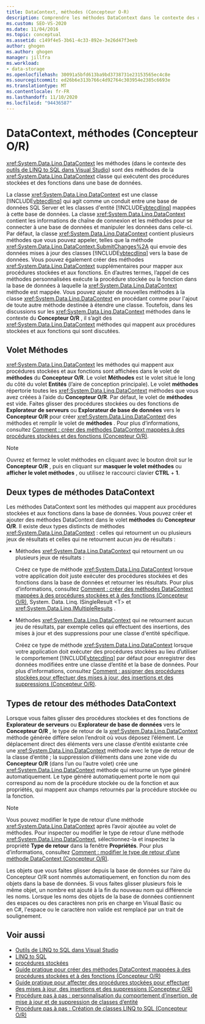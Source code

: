 ```yaml
---
title: DataContext, méthodes (Concepteur O-R)
description: Comprendre les méthodes DataContext dans le contexte des outils de LINQ to SQL pour Visual Studio. Ces méthodes exécutent des procédures stockées et des fonctions dans une base de données.
ms.custom: SEO-VS-2020
ms.date: 11/04/2016
ms.topic: conceptual
ms.assetid: c149f4e5-3b61-4c33-892e-3e26d47f3eeb
author: ghogen
ms.author: ghogen
manager: jillfra
ms.workload:
- data-storage
ms.openlocfilehash: 30091a5bfd613ba9bd3738731e23153565ec4c8e
ms.sourcegitcommit: ed26b6e313b766c4d92764c303954e2385c6693e
ms.translationtype: MT
ms.contentlocale: fr-FR
ms.lasthandoff: 11/10/2020
ms.locfileid: "94436587"
---
```

# <a name="datacontext-methods-or-designer"></a>DataContext, méthodes (Concepteur O/R)

<xref:System.Data.Linq.DataContext> les méthodes (dans le contexte des [outils de LINQ to SQL dans Visual Studio](../data-tools/linq-to-sql-tools-in-visual-studio2.md)) sont des méthodes de la <xref:System.Data.Linq.DataContext> classe qui exécutent des procédures stockées et des fonctions dans une base de données.

La classe <xref:System.Data.Linq.DataContext> est une classe [!INCLUDE[vbtecdlinq](../data-tools/includes/vbtecdlinq_md.md)] qui agit comme un conduit entre une base de données SQL Server et les classes d'entité [!INCLUDE[vbtecdlinq](../data-tools/includes/vbtecdlinq_md.md)] mappées à cette base de données. La classe <xref:System.Data.Linq.DataContext> contient les informations de chaîne de connexion et les méthodes pour se connecter à une base de données et manipuler les données dans celle-ci. Par défaut, la classe <xref:System.Data.Linq.DataContext> contient plusieurs méthodes que vous pouvez appeler, telles que la méthode <xref:System.Data.Linq.DataContext.SubmitChanges%2A> qui envoie des données mises à jour des classes [!INCLUDE[vbtecdlinq](../data-tools/includes/vbtecdlinq_md.md)] vers la base de données. Vous pouvez également créer des méthodes <xref:System.Data.Linq.DataContext> supplémentaires pour mapper aux procédures stockées et aux fonctions. En d’autres termes, l’appel de ces méthodes personnalisées exécute la procédure stockée ou la fonction dans la base de données à laquelle la <xref:System.Data.Linq.DataContext> méthode est mappée. Vous pouvez ajouter de nouvelles méthodes à la classe <xref:System.Data.Linq.DataContext> en procédant comme pour l'ajout de toute autre méthode destinée à étendre une classe. Toutefois, dans les discussions sur les <xref:System.Data.Linq.DataContext> méthodes dans le contexte du **Concepteur O/R** , il s’agit des <xref:System.Data.Linq.DataContext> méthodes qui mappent aux procédures stockées et aux fonctions qui sont discutées.

## <a name="methods-pane"></a>Volet Méthodes

<xref:System.Data.Linq.DataContext> les méthodes qui mappent aux procédures stockées et aux fonctions sont affichées dans le volet de **méthodes** du **Concepteur O/R**. Le volet **Méthodes** est le volet situé le long du côté du volet **Entités** (l’aire de conception principale). Le volet **méthodes** répertorie toutes les <xref:System.Data.Linq.DataContext> méthodes que vous avez créées à l’aide du **Concepteur O/R**. Par défaut, le volet de **méthodes** est vide. Faites glisser des procédures stockées ou des fonctions de **Explorateur de serveurs** ou **Explorateur de base de données** vers le **Concepteur O/R** pour créer <xref:System.Data.Linq.DataContext> des méthodes et remplir le volet de **méthodes** . Pour plus d’informations, consultez [Comment : créer des méthodes DataContext mappées à des procédures stockées et des fonctions (Concepteur O/R)](../data-tools/how-to-create-datacontext-methods-mapped-to-stored-procedures-and-functions-o-r-designer.md).

> [!NOTE]
> Ouvrez et fermez le volet méthodes en cliquant avec le bouton droit sur le **Concepteur O/R** , puis en cliquant sur **masquer le volet méthodes** ou **afficher le volet méthodes** , ou utilisez le raccourci clavier **CTRL** + **1**.

## <a name="two-types-of-datacontext-methods"></a>Deux types de méthodes DataContext

Les méthodes DataContext sont les méthodes qui mappent aux procédures stockées et aux fonctions dans la base de données. Vous pouvez créer et ajouter des méthodes DataContext dans le volet **méthodes** du **Concepteur O/R**. Il existe deux types distincts de méthodes <xref:System.Data.Linq.DataContext> : celles qui retournent un ou plusieurs jeux de résultats et celles qui ne retournent aucun jeu de résultats :

- Méthodes <xref:System.Data.Linq.DataContext> qui retournent un ou plusieurs jeux de résultats :

   Créez ce type de méthode <xref:System.Data.Linq.DataContext> lorsque votre application doit juste exécuter des procédures stockées et des fonctions dans la base de données et retourner les résultats. Pour plus d’informations, consultez [Comment : créer des méthodes DataContext mappées à des procédures stockées et à des fonctions (Concepteur O/R)](../data-tools/how-to-create-datacontext-methods-mapped-to-stored-procedures-and-functions-o-r-designer.md), System. Data. Linq. ISingleResult \<T> et <xref:System.Data.Linq.IMultipleResults> .

- Méthodes <xref:System.Data.Linq.DataContext> qui ne retournent aucun jeu de résultats, par exemple celles qui effectuent des insertions, des mises à jour et des suppressions pour une classe d'entité spécifique.

   Créez ce type de méthode <xref:System.Data.Linq.DataContext> lorsque votre application doit exécuter des procédures stockées au lieu d’utiliser le comportement [!INCLUDE[vbtecdlinq](../data-tools/includes/vbtecdlinq_md.md)] par défaut pour enregistrer des données modifiées entre une classe d’entité et la base de données. Pour plus d’informations, consultez [Comment : assigner des procédures stockées pour effectuer des mises à jour, des insertions et des suppressions (Concepteur O/R)](../data-tools/how-to-assign-stored-procedures-to-perform-updates-inserts-and-deletes-o-r-designer.md).

## <a name="return-types-of-datacontext-methods"></a>Types de retour des méthodes DataContext

Lorsque vous faites glisser des procédures stockées et des fonctions de **Explorateur de serveurs** ou **Explorateur de base de données** vers le **Concepteur O/R** , le type de retour de la <xref:System.Data.Linq.DataContext> méthode générée diffère selon l’endroit où vous déposez l’élément. Le déplacement direct des éléments vers une classe d’entité existante crée une <xref:System.Data.Linq.DataContext> méthode avec le type de retour de la classe d’entité ; la suppression d’éléments dans une zone vide du **Concepteur O/R** (dans l’un ou l’autre volet) crée une <xref:System.Data.Linq.DataContext> méthode qui retourne un type généré automatiquement. Le type généré automatiquement porte le nom qui correspond au nom de la procédure stockée ou de la fonction et aux propriétés, qui mappent aux champs retournés par la procédure stockée ou la fonction.

> [!NOTE]
> Vous pouvez modifier le type de retour d’une méthode <xref:System.Data.Linq.DataContext> après l’avoir ajoutée au volet de méthodes. Pour inspecter ou modifier le type de retour d’une méthode <xref:System.Data.Linq.DataContext>, sélectionnez-la et inspectez la propriété **Type de retour** dans la fenêtre **Propriétés**. Pour plus d’informations, consultez [Comment : modifier le type de retour d’une méthode DataContext (Concepteur O/R)](../data-tools/how-to-change-the-return-type-of-a-datacontext-method-o-r-designer.md).

Les objets que vous faites glisser depuis la base de données sur l’aire du Concepteur O/R sont nommés automatiquement, en fonction du nom des objets dans la base de données. Si vous faites glisser plusieurs fois le même objet, un nombre est ajouté à la fin du nouveau nom qui différencie les noms. Lorsque les noms des objets de la base de données contiennent des espaces ou des caractères non pris en charge en Visual Basic ou en C#, l'espace ou le caractère non valide est remplacé par un trait de soulignement.

## <a name="see-also"></a>Voir aussi

- [Outils de LINQ to SQL dans Visual Studio](../data-tools/linq-to-sql-tools-in-visual-studio2.md)
- [LINQ to SQL](/dotnet/framework/data/adonet/sql/linq/index)
- [procédures stockées](/dotnet/framework/data/adonet/sql/linq/stored-procedures)
- [Guide pratique pour créer des méthodes DataContext mappées à des procédures stockées et à des fonctions (Concepteur O/R)](../data-tools/how-to-create-datacontext-methods-mapped-to-stored-procedures-and-functions-o-r-designer.md)
- [Guide pratique pour affecter des procédures stockées pour effectuer des mises à jour, des insertions et des suppressions (Concepteur O/R)](../data-tools/how-to-assign-stored-procedures-to-perform-updates-inserts-and-deletes-o-r-designer.md)
- [Procédure pas à pas : personnalisation du comportement d’insertion, de mise à jour et de suppression de classes d’entité](../data-tools/walkthrough-customizing-the-insert-update-and-delete-behavior-of-entity-classes.md)
- [Procédure pas à pas : Création de classes LINQ to SQL (Concepteur O/R)](how-to-create-linq-to-sql-classes-mapped-to-tables-and-views-o-r-designer.md)
